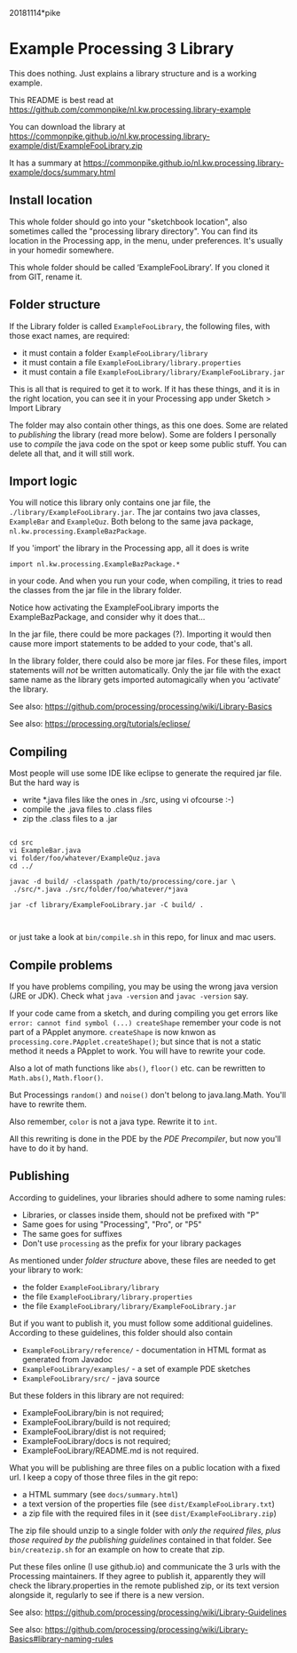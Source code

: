 20181114*pike
# Example Processing 3 Library

This does nothing. Just explains a library structure and is a working example.

This README is best read at 
https://github.com/commonpike/nl.kw.processing.library-example

You can download the library at 
https://commonpike.github.io/nl.kw.processing.library-example/dist/ExampleFooLibrary.zip

It has a summary at 
https://commonpike.github.io/nl.kw.processing.library-example/docs/summary.html

## Install location

This whole folder should go into your "sketchbook location",
also sometimes called the "processing library directory".
You can find its location in the Processing app, in the menu,
under preferences. It's usually in your homedir somewhere.

This whole folder should be called ‘ExampleFooLibrary’.
If you cloned it from GIT, rename it.

## Folder structure

If the Library folder is called `ExampleFooLibrary`, the
following files, with those exact names, are required:

 - it must contain a folder `ExampleFooLibrary/library`
 - it must contain a file `ExampleFooLibrary/library.properties`
 - it must contain a file `ExampleFooLibrary/library/ExampleFooLibrary.jar`


This is all that is required to get it to work. 
If it has these things, and it is in the right location,
you can see it in your Processing app under Sketch > Import Library


The folder may also contain other things, as this
one does. Some are related to _publishing_ the library 
(read more below). Some are folders I personally use to 
_compile_ the java code on the spot or keep some public
stuff. You can delete all that, and it will still work.

## Import logic

You will notice this library only contains
one jar file, the `./library/ExampleFooLibrary.jar`. 
The jar contains two java classes, `ExampleBar` and `ExampleQuz`.
Both belong to the same java package, `nl.kw.processing.ExampleBazPackage`.

If you 'import' the library in the Processing app, all 
it does is write 

`import nl.kw.processing.ExampleBazPackage.*`

in your code. And when you run your code, when compiling,
it tries to read the classes from the jar file in the library folder.

Notice how activating the ExampleFooLibrary imports the 
ExampleBazPackage, and consider why it does that…

In the jar file, there could be more packages (?). 
Importing it would then cause more import statements
to be added to your code, that's all.

In the library folder, there could also be more jar files. 
For these files, import statements will _not_ be written automatically.
Only the jar file with the exact same name as the library
gets imported automagically when you ‘activate’ the library.



See also:
https://github.com/processing/processing/wiki/Library-Basics

See also:
https://processing.org/tutorials/eclipse/

## Compiling 

Most people will use some IDE like eclipse to generate
the required jar file. But the hard way is

- write *.java files like the ones in ./src, using vi ofcourse :-)
- compile the .java files to .class files 
- zip the .class files to a .jar  

```

cd src
vi ExampleBar.java
vi folder/foo/whatever/ExampleQuz.java
cd ../

javac -d build/ -classpath /path/to/processing/core.jar \
 ./src/*.java ./src/folder/foo/whatever/*java

jar -cf library/ExampleFooLibrary.jar -C build/ .
  
  
```

or just take a look at `bin/compile.sh` in this repo,
for linux and mac users.

## Compile problems 

If you have problems compiling, you may be using the wrong java
version (JRE or JDK). Check what `java -version` and `javac -version` say.

If your code came from a sketch, and during compiling you get errors like 
``error: cannot find symbol (...) createShape``
remember your code is not part of a PApplet anymore. 
`createShape` is now knwon as `processing.core.PApplet.createShape()`;
but since that is not a  static method it needs a PApplet
to work. You will have to rewrite your code.

Also a lot of math functions like `abs()`, `floor()` etc. can
be rewritten to `Math.abs()`, `Math.floor()`. 

But Processings `random()` and `noise()` don't belong to 
java.lang.Math. You'll have to rewrite them.

Also remember, `color` is not a java type. Rewrite it to `int`.

All this rewriting is done in the PDE by the _PDE Precompiler_,
but now you'll have to do it by hand. 

## Publishing

According to guidelines, your libraries should adhere
to some naming rules:


  - Libraries, or classes inside them, should not be prefixed with "P" 
  - Same goes for using "Processing", "Pro", or "P5" 
  - The same goes for suffixes
  - Don't use ``processing`` as the prefix for your library packages
  
As mentioned under _folder structure_ above, 
these files are needed to get your library to work:

 - the folder `ExampleFooLibrary/library`
 - the file `ExampleFooLibrary/library.properties`
 - the file `ExampleFooLibrary/library/ExampleFooLibrary.jar`

But if you want to publish it, you must follow some additional
guidelines. According to these guidelines, this folder 
should also contain

 - `ExampleFooLibrary/reference/` - documentation in HTML format as generated from Javadoc
 - `ExampleFooLibrary/examples/`  - a set of example PDE sketches 
 - `ExampleFooLibrary/src/` - java source

But these folders in this library are not required:

 - ExampleFooLibrary/bin  is not required;
 - ExampleFooLibrary/build is not required;
 - ExampleFooLibrary/dist is not required;
 - ExampleFooLibrary/docs is not required; 
 - ExampleFooLibrary/README.md is not required.


What you will be publishing are three files on a public location 
with a fixed url. I keep a copy of those three files in the git repo:

 - a HTML summary (see `docs/summary.html`)
 - a text version of the properties file (see `dist/ExampleFooLibrary.txt`)
 - a zip file with the required files in it (see `dist/ExampleFooLibrary.zip`)

The zip file should unzip to a single folder with *only the 
required files, plus those required by the publishing guidelines* 
contained in that folder. See `bin/createzip.sh` for an example 
on how to create that zip.

Put these files online (I use github.io) and communicate
the 3 urls with the Processing maintainers. If they agree
to publish it, apparently they will check the library.properties
in the remote published zip, or its text version alongside it, 
regularly to see if there is a new version.

See also:
https://github.com/processing/processing/wiki/Library-Guidelines

See also:
https://github.com/processing/processing/wiki/Library-Basics#library-naming-rules
